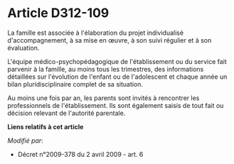 # Article D312-109

La famille est associée à l'élaboration du projet individualisé d'accompagnement, à sa mise en œuvre, à son suivi régulier et
à son évaluation. 

L'équipe médico-psychopédagogique de l'établissement ou du service fait parvenir à la famille, au moins tous les trimestres,
des informations détaillées sur l'évolution de l'enfant ou de l'adolescent et chaque année un bilan pluridisciplinaire
complet de sa situation. 

Au moins une fois par an, les parents sont invités à rencontrer les professionnels de l'établissement. Ils sont également
saisis de tout fait ou décision relevant de l'autorité parentale.

**Liens relatifs à cet article**

_Modifié par_:

  - Décret n°2009-378 du 2 avril 2009 - art. 6
